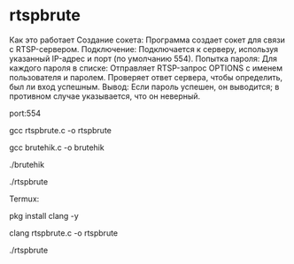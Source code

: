 # rtspbrute

Как это работает
Создание сокета: Программа создает сокет для связи с RTSP-сервером.
Подключение: Подключается к серверу, используя указанный IP-адрес и порт (по умолчанию 554).
Попытка пароля: Для каждого пароля в списке:
Отправляет RTSP-запрос OPTIONS с именем пользователя и паролем.
Проверяет ответ сервера, чтобы определить, был ли вход успешным.
Вывод: Если пароль успешен, он выводится; в противном случае указывается, что он неверный.

port:554

gcc rtspbrute.c -o rtspbrute

gcc brutehik.c -o brutehik

./brutehik

./rtspbrute

Termux:

pkg install clang -y

clang rtspbrute.c -o rtspbrute

./rtspbrute

